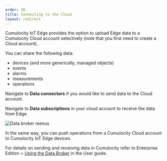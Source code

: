 ```yaml
---
order: 30
title: Connecting to the Cloud
layout: redirect
---
```


Cumulocity IoT Edge provides the option to upload Edge data to a Cumulocity Cloud account selectively (note that you first need to create a Cloud account).

You can share the following data:

* devices (and more generically, managed objects)
* events
* alarms
* measurements
* operations

Navigate to **Data connectors** if you would like to send data to the Cloud account. 

Navigate to **Data subscriptions** in your cloud account to receive the data from Edge.

<img src="/guides/images/users-guide/data-broker-navigator.png" alt="Data broker menus">

In the same way, you can push operations from a Cumulocity Cloud account to Cumulocity IoT Edge devices.
 
For details on sending and receiving data in Cumulocity refer to Enterprise Edition > [Using the Data Broker](/guides/users-guide/enterprise-edition#data-broker) in the User guide.







